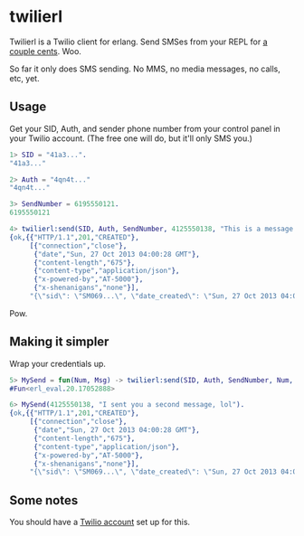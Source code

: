 twilierl
========

Twilierl is a Twilio client for erlang.  Send SMSes from your REPL for [a couple cents](https://www.twilio.com/sms/pricing).  Woo.

So far it only does SMS sending.  No MMS, no media messages, no calls, etc, yet.

Usage
-----

Get your SID, Auth, and sender phone number from your control panel in your Twilio account.  (The free one will do, but it'll only SMS you.)

```erlang
1> SID = "41a3...".
"41a3..."

2> Auth = "4qn4t..."
"4qn4t..."

3> SendNumber = 6195550121.
6195550121

4> twilierl:send(SID, Auth, SendNumber, 4125550138, "This is a message sent from San Diego to Pittsburgh", undefined).
{ok,{{"HTTP/1.1",201,"CREATED"},
     [{"connection","close"},
      {"date","Sun, 27 Oct 2013 04:00:28 GMT"},
      {"content-length","675"},
      {"content-type","application/json"},
      {"x-powered-by","AT-5000"},
      {"x-shenanigans","none"}],
     "{\"sid\": \"SM069...\", \"date_created\": \"Sun, 27 Oct 2013 04:00:28 +0000\", \"date_updated\": \"Sun, 27 Oct 2013 04:00:28 +0000\", \"date_sent\": null, \"account_sid\": \"41a3...\", \"to\": \"+14125550138\", \"from\": \"+16195550121\", \"body\": \"aouheo\", \"status\": \"queued\", \"num_segments\": \"1\", \"num_media\": \"0\", \"direction\": \"outbound-api\", \"api_version\": \"2010-04-01\", \"price\": null, \"uri\": \"/2010-04-01/Accounts/41a3.../Messages/SM069....json\", \"subresource_uris\": {\"media\": \"/2010-04-01/Accounts/41a3.../Messages/SM069.../Media.json\"}}"}}
```

Pow.

Making it simpler
-----------------

Wrap your credentials up.

```erlang
5> MySend = fun(Num, Msg) -> twilierl:send(SID, Auth, SendNumber, Num, Msg, undefined) end.
#Fun<erl_eval.20.17052888>

6> MySend(4125550138, "I sent you a second message, lol").
{ok,{{"HTTP/1.1",201,"CREATED"},
     [{"connection","close"},
      {"date","Sun, 27 Oct 2013 04:00:28 GMT"},
      {"content-length","675"},
      {"content-type","application/json"},
      {"x-powered-by","AT-5000"},
      {"x-shenanigans","none"}],
     "{\"sid\": \"SM069...\", \"date_created\": \"Sun, 27 Oct 2013 04:00:28 +0000\", \"date_updated\": \"Sun, 27 Oct 2013 04:00:28 +0000\", \"date_sent\": null, \"account_sid\": \"41a3...\", \"to\": \"+14125550138\", \"from\": \"+16195550121\", \"body\": \"aouheo\", \"status\": \"queued\", \"num_segments\": \"1\", \"num_media\": \"0\", \"direction\": \"outbound-api\", \"api_version\": \"2010-04-01\", \"price\": null, \"uri\": \"/2010-04-01/Accounts/41a3.../Messages/SM069....json\", \"subresource_uris\": {\"media\": \"/2010-04-01/Accounts/41a3.../Messages/SM069.../Media.json\"}}"}}
```

Some notes
----------

You should have a [Twilio account](http://www.twilio.com/) set up for this.
